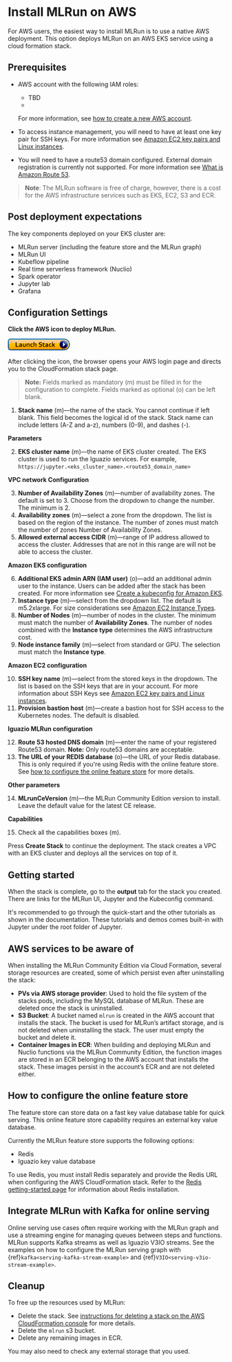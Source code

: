# Install MLRun on AWS

For AWS users, the easiest way to install MLRun is to use a native AWS deployment. This option deploys MLRun on an AWS EKS service using a cloud formation stack.

## Prerequisites

- AWS account with the following IAM roles:
  - TBD
  -

  For more information, see [how to create a new AWS account](https://aws.amazon.com/premiumsupport/knowledge-center/create-and-activate-aws-account/).

- To access instance management, you will need to have at least one key pair for SSH keys. For more information see [Amazon EC2 key pairs and Linux instances](https://docs.aws.amazon.com/AWSEC2/latest/UserGuide/ec2-key-pairs.html).
- You will need to have a route53 domain configured. External domain registration is currently not supported. For more information see [What is Amazon Route 53](https://docs.aws.amazon.com/Route53/latest/DeveloperGuide/Welcome.html).


> **Note**: The MLRun software is free of charge, however, there is a cost for the AWS infrastructure services such as EKS, EC2, S3 and ECR.

## Post deployment expectations

The key components deployed on your EKS cluster are:

- MLRun server (including the feature store and the MLRun graph)
- MLRun UI
- Kubeflow pipeline
- Real time serverless framework (Nuclio)
- Spark operator
- Jupyter lab
- Grafana

## Configuration Settings

**Click the AWS icon to deploy MLRun.**

<a href="https://us-east-1.console.aws.amazon.com/cloudformation/home?region=us-east-1#/stacks/quickcreate?templateUrl=https%3A%2F%2Fmlrun-kit-alexp.s3.us-east-2.amazonaws.com%2Fquickstart-amazon-eks%2Ftemplates%2Figuazio-mlrun-kit-entrypoint-new-vpc.template.yaml&stackName=MLrun-community%20&param_AdditionalEKSAdminUserArn=&param_AvailabilityZones%5B%5D=&param_ClusterDomain=&param_DeployMLRunKit=true&param_EKSClusterName=&param_KeyPairName=&param_MLrunKitVersion=&param_NodeInstanceFamily=Standard&param_NodeInstanceType=m5.2xlarge&param_NumberOfAZs=3&param_NumberOfNodes=3&param_ProvisionBastionHost=Disabled&param_RegistryDomainName=index.docker.io&param_RegistryEmail=&param_RegistrySuffix=%2Fv1%2F&param_RegistryUsername=&param_RemoteAccessCIDR="><img src="../_static/images/aws_launch_stack.png"></img></a>

After clicking the icon, the browser opens your AWS login page and directs you to the CloudFormation stack page.

> **Note:** Fields marked as mandatory (m) must be filled in for the configuration to complete. Fields marked as optional (o) can be left blank.

1. **Stack name** (m)&mdash;the name of the stack. You cannot continue if left blank. This field becomes the logical id of the stack. Stack name can include letters (A-Z and a-z), numbers (0-9), and dashes (-).

**Parameters**

2. **EKS cluster name** (m)&mdash;the name of EKS cluster created. The EKS cluster is used to run the Iguazio services. For example, `https://jupyter.<eks_cluster_name>.<route53_domain_name>`

**VPC network Configuration**

3. **Number of Availability Zones** (m)&mdash;number of availability zones. The default is set to 3. Choose from the dropdown to change the number. The minimum is 2.
4. **Availability zones** (m)&mdash;select a zone from the dropdown. The list is based on the region of the instance. The number of zones must match the number of zones Number of Availability Zones.
5. **Allowed external access CIDR** (m)&mdash;range of IP address allowed to access the cluster. Addresses that are not in this range are will not be able to access the cluster.

**Amazon EKS configuration**

6. **Additional EKS admin ARN (IAM user)** (o)&mdash;add an additional admin user to the instance. Users can be added after the stack has been created. For more information see [Create a kubeconfig for Amazon EKS](https://docs.aws.amazon.com/eks/latest/userguide/create-kubeconfig.html).
7. **Instance type** (m)&mdash;select from the dropdown list. The default is m5.2xlarge. For size considerations see [Amazon EC2 Instance Types](https://aws.amazon.com/ec2/instance-types/).
8. **Number of Nodes** (m)&mdash;number of nodes in the cluster. The minimum must match the number of **Availability Zones**. The number of nodes combined with the **Instance type** determines the AWS infrastructure cost. 
9. **Node instance family** (m)&mdash;select from standard or GPU. The selection must match the **Instance type**.

**Amazon EC2 configuration**

10. **SSH key name** (m)&mdash;select from the stored keys in the dropdown. The list is based on the SSH keys that are in your account. For more information about SSH Keys see [Amazon EC2 key pairs and Linux instances](https://docs.aws.amazon.com/AWSEC2/latest/UserGuide/ec2-key-pairs.html).
11. **Provision bastion host** (m)&mdash;create a bastion host for SSH access to the Kubernetes nodes. The default is disabled.


**Iguazio MLRun configuration**

12. **Route 53 hosted DNS domain** (m)&mdash;enter the name of your registered Route53 domain. **Note:** Only route53 domains are acceptable.
13. **The URL of your REDIS database** (o)&mdash;the URL of your Redis database. This is only required if you're using Redis with the online feature store. See [how to configure the online feature store](#configure-online-feature-store) for more details.

**Other parameters**

14. **MLrunCeVersion** (m)&mdash;the MLRun Community Edition version to install. Leave the default value for the latest CE release.

**Capabilities**

15. Check all the capabilities boxes (m).

Press **Create Stack** to continue the deployment.
The stack creates a VPC with an EKS cluster and deploys all the services on top of it.

## Getting started
When the stack is complete, go to the **output** tab for the stack you created. There are links for the MLRun UI, Jupyter and the Kubeconfig command.

It's recommended to go through the quick-start and the other tutorials as shown in the documentation. These tutorials and demos comes built-in with Jupyter under the root folder of Jupyter.

## AWS services to be aware of

When installing the MLRun Community Edition via Cloud Formation, several storage resources are created, some of which persist even after uninstalling the stack:

- **PVs via AWS storage provider**: Used to hold the file system of the stacks pods, including the MySQL database of MLRun. These are deleted once the stack is uninstalled.
- **S3 Bucket**: A bucket named `mlrun` is created in the AWS account that installs the stack. The bucket is used for MLRun’s artifact storage, and is not deleted when uninstalling the stack. The user must empty the bucket and delete it.
- **Container Images in ECR**: When building and deploying MLRun and Nuclio functions via the MLRun Community Edition, the function images are stored in an ECR belonging to the AWS account that installs the stack. These images persist in the account’s ECR and are not deleted either.

<a id="configure-online-feature-store"/>

## How to configure the online feature store

The feature store can store data on a fast key value database table for quick serving. This online feature store capability requires an external key value database.

Currently the MLRun feature store supports the following options:
- Redis 
- Iguazio key value database
  
To use Redis, you must install Redis separately and provide the Redis URL when configuring the AWS CloudFormation stack. Refer to the [Redis getting-started page](https://redis.io/docs/getting-started/) for information about Redis installation.

## Integrate MLRun with Kafka for online serving

Online serving use cases often require working with the MLRun graph and use a streaming engine for managing queues between steps and functions. 
MLRun supports Kafka streams as well as Iguazio V3IO streams. 
See the examples on how to configure the MLRun serving graph with {ref}`kafka<serving-kafka-stream-example>` and {ref}`V3IO<serving-v3io-stream-example>`.

## Cleanup

To free up the resources used by MLRun:

- Delete the stack. See [instructions for deleting a stack on the AWS CloudFormation console](https://docs.aws.amazon.com/AWSCloudFormation/latest/UserGuide/cfn-console-delete-stack.html) for more details.
- Delete the `mlrun` s3 bucket.
- Delete any remaining images in ECR.

You may also need to check any external storage that you used.
